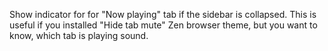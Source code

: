 Show indicator for for "Now playing" tab if the sidebar is collapsed.
This is useful if you installed "Hide tab mute" Zen browser theme, but you want to know, which tab is playing sound.

